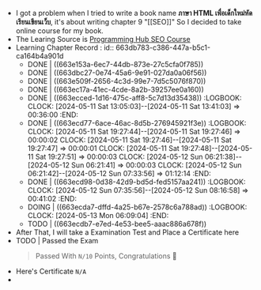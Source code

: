 - I got a problem when I tried to write a book name **ภาษา HTML เพื่อเด็กใหม่หัดเรียนเขียนเว็บ**, it's about writing chapter 9  "[[SEO]]"  So I decided to take online course for my book.
- The Learing Source is [Programming Hub SEO Course](https://programminghub.io/coursedetail/programming/learn/SEO/70)
- Learning Chapter Record :
  id:: 663db783-c386-447a-b5c1-ca164b4a901d
	- DONE | ((663e153a-6ec7-44db-873e-27c5cfa0f785))
	- DONE | ((663dbc27-0e74-45a6-9e91-027da0a06f56))
	- DONE | ((663e509f-2656-4c3d-99e7-7d5c5076f870))
	- DONE | ((663ec17a-41ec-4cde-8a2b-39257ee0a160))
	- DONE | ((663ecced-1d16-475c-aff8-5c7d13d35438))
	  :LOGBOOK:
	  CLOCK: [2024-05-11 Sat 13:05:03]--[2024-05-11 Sat 13:41:03] =>  00:36:00
	  :END:
	- DONE | ((663ecd77-6ace-46ac-8d5b-276945921f3e))
	  :LOGBOOK:
	  CLOCK: [2024-05-11 Sat 19:27:44]--[2024-05-11 Sat 19:27:46] =>  00:00:02
	  CLOCK: [2024-05-11 Sat 19:27:46]--[2024-05-11 Sat 19:27:47] =>  00:00:01
	  CLOCK: [2024-05-11 Sat 19:27:48]--[2024-05-11 Sat 19:27:51] =>  00:00:03
	  CLOCK: [2024-05-12 Sun 06:21:38]--[2024-05-12 Sun 06:21:41] =>  00:00:03
	  CLOCK: [2024-05-12 Sun 06:21:42]--[2024-05-12 Sun 07:33:56] =>  01:12:14
	  :END:
	- DONE | ((663ecd98-0d38-42d9-bd5d-fed5157aa241))
	  :LOGBOOK:
	  CLOCK: [2024-05-12 Sun 07:35:56]--[2024-05-12 Sun 08:16:58] =>  00:41:02
	  :END:
	- DOING | ((663ecda7-dffd-4a25-b67e-2578c6a788ad))
	  :LOGBOOK:
	  CLOCK: [2024-05-13 Mon 06:09:04]
	  :END:
	- TODO | ((663ecdb7-e7ed-4e53-bee5-aaac886a678f))
- After That, I will take a Examination Test and Place a Certificate here
- TODO | Passed the Exam
  > Passed With `N/10` Points, Congratulations 🎉
- Here's Certificate `N/A`
-
